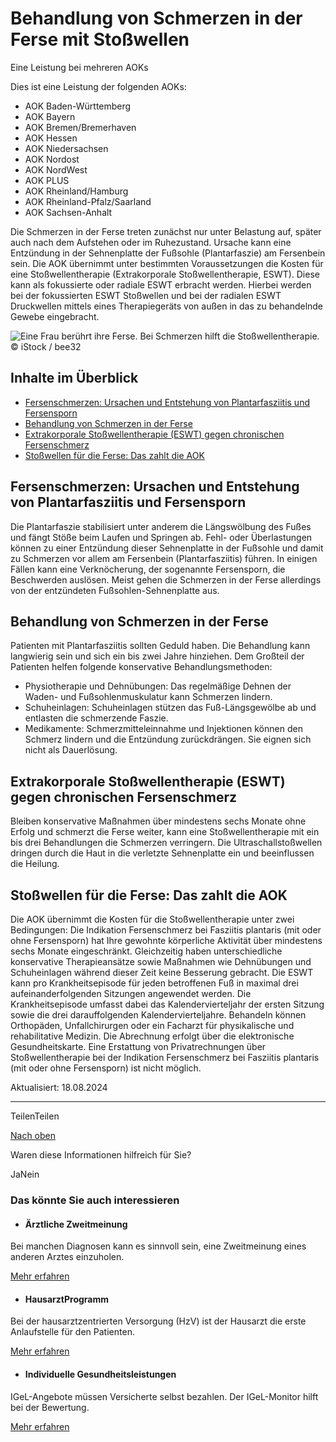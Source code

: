 # Behandlung von Schmerzen in der Ferse mit Stoßwellen

Eine Leistung bei mehreren AOKs

Dies ist eine Leistung der folgenden AOKs:

- AOK Baden-Württemberg
- AOK Bayern
- AOK Bremen/Bremerhaven
- AOK Hessen
- AOK Niedersachsen
- AOK Nordost
- AOK NordWest
- AOK PLUS
- AOK Rheinland/Hamburg
- AOK Rheinland-Pfalz/Saarland
- AOK Sachsen-Anhalt

Die Schmerzen in der Ferse treten zunächst nur unter Belastung auf, später auch nach dem Aufstehen oder im Ruhezustand. Ursache kann eine Entzündung in der Sehnenplatte der Fußsohle (Plantarfaszie) am Fersenbein sein. Die AOK übernimmt unter bestimmten Voraussetzungen die Kosten für eine Stoßwellentherapie (Extrakorporale Stoßwellentherapie, ESWT). Diese kann als fokussierte oder radiale ESWT erbracht werden. Hierbei werden bei der fokussierten ESWT Stoßwellen und bei der radialen ESWT Druckwellen mittels eines Therapiegeräts von außen in das zu behandelnde Gewebe eingebracht.

![Eine Frau berührt ihre Ferse. Bei Schmerzen hilft die Stoßwellentherapie.](https://www.aok.de/pk/magazin/cms/fileadmin/_processed_/e/3/csm_schmerzen-ferse_eedf298838.jpg.webp)© iStock / bee32

## Inhalte im Überblick

- [Fersenschmerzen: Ursachen und Entstehung von Plantarfasziitis und Fersensporn](https://www.aok.de/pk/leistungen/medizinische-behandlung/stosswellentherapie/#c1590607052)
- [Behandlung von Schmerzen in der Ferse](https://www.aok.de/pk/leistungen/medizinische-behandlung/stosswellentherapie/#c1590607048)
- [Extrakorporale Stoßwellentherapie (ESWT) gegen chronischen Fersenschmerz](https://www.aok.de/pk/leistungen/medizinische-behandlung/stosswellentherapie/#c1590607049)
- [Stoßwellen für die Ferse: Das zahlt die AOK](https://www.aok.de/pk/leistungen/medizinische-behandlung/stosswellentherapie/#c1590607050)

## Fersenschmerzen: Ursachen und Entstehung von Plantarfasziitis und Fersensporn

Die Plantarfaszie stabilisiert unter anderem die Längswölbung des Fußes und fängt Stöße beim Laufen und Springen ab. Fehl- oder Überlastungen können zu einer Entzündung dieser Sehnenplatte in der Fußsohle und damit zu Schmerzen vor allem am Fersenbein (Plantarfasziitis) führen. In einigen Fällen kann eine Verknöcherung, der sogenannte Fersensporn, die Beschwerden auslösen. Meist gehen die Schmerzen in der Ferse allerdings von der entzündeten Fußsohlen-Sehnenplatte aus.

## Behandlung von Schmerzen in der Ferse

Patienten mit Plantarfasziitis sollten Geduld haben. Die Behandlung kann langwierig sein und sich ein bis zwei Jahre hinziehen. Dem Großteil der Patienten helfen folgende konservative Behandlungsmethoden:

- Physiotherapie und Dehnübungen: Das regelmäßige Dehnen der Waden- und Fußsohlenmuskulatur kann Schmerzen lindern.
- Schuheinlagen: Schuheinlagen stützen das Fuß-Längsgewölbe ab und entlasten die schmerzende Faszie.
- Medikamente: Schmerzmitteleinnahme und Injektionen können den Schmerz lindern und die Entzündung zurückdrängen. Sie eignen sich nicht als Dauerlösung.

## Extrakorporale Stoßwellentherapie (ESWT) gegen chronischen Fersenschmerz

Bleiben konservative Maßnahmen über mindestens sechs Monate ohne Erfolg und schmerzt die Ferse weiter, kann eine Stoßwellentherapie mit ein bis drei Behandlungen die Schmerzen verringern. Die Ultraschallstoßwellen dringen durch die Haut in die verletzte Sehnenplatte ein und beeinflussen die Heilung.

## Stoßwellen für die Ferse: Das zahlt die AOK

Die AOK übernimmt die Kosten für die Stoßwellentherapie unter zwei Bedingungen: Die Indikation Fersenschmerz bei Fasziitis plantaris (mit oder ohne Fersensporn) hat Ihre gewohnte körperliche Aktivität über mindestens sechs Monate eingeschränkt. Gleichzeitig haben unterschiedliche konservative Therapieansätze sowie Maßnahmen wie Dehnübungen und Schuheinlagen während dieser Zeit keine Besserung gebracht. Die ESWT kann pro Krankheitsepisode für jeden betroffenen Fuß in maximal drei aufeinanderfolgenden Sitzungen angewendet werden. Die Krankheitsepisode umfasst dabei das Kalendervierteljahr der ersten Sitzung sowie die drei darauffolgenden Kalendervierteljahre. Behandeln können Orthopäden, Unfallchirurgen oder ein Facharzt für physikalische und rehabilitative Medizin. Die Abrechnung erfolgt über die elektronische Gesundheitskarte. Eine Erstattung von Privatrechnungen über Stoßwellentherapie bei der Indikation Fersenschmerz bei Fasziitis plantaris (mit oder ohne Fersensporn) ist nicht möglich.

Aktualisiert: 18.08.2024

* * *

TeilenTeilen

[Nach oben](https://www.aok.de/pk/leistungen/medizinische-behandlung/stosswellentherapie/#main-content)

Waren diese Informationen hilfreich für Sie?

JaNein

### Das könnte Sie auch interessieren

- #### Ärztliche Zweitmeinung







Bei manchen Diagnosen kann es sinnvoll sein, eine Zweitmeinung eines anderen Arztes einzuholen.



[Mehr erfahren](https://www.aok.de/pk/leistungen/medizinische-behandlung/aerztliche-zweitmeinung/)

- #### HausarztProgramm







Bei der hausarztzentrierten Versorgung (HzV) ist der Hausarzt die erste Anlaufstelle für den Patienten.



[Mehr erfahren](https://www.aok.de/pk/leistungen/medizinische-behandlung/hausarztprogramm/)

- #### Individuelle Gesundheitsleistungen







IGeL-Angebote müssen Versicherte selbst bezahlen. Der IGeL-Monitor hilft bei der Bewertung.



[Mehr erfahren](https://www.aok.de/pk/leistungen/medizinische-behandlung/individuelle-gesundheitsleistungen/)